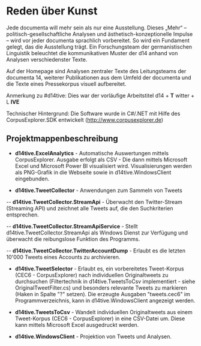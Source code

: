 # Reden über Kunst
Jede documenta will mehr sein als nur eine Ausstellung. Dieses „Mehr“ – politisch-gesellschaftliche Analysen und ästhetisch-konzeptionelle Impulse – wird vor jeder documenta sprachlich vorbereitet. So wird ein Fundament gelegt, das die Ausstellung trägt. Ein Forschungsteam der germanistischen Linguistik beleuchtet die kommunikativen Muster der d14 anhand von Analysen verschiedenster Texte.

Auf der Homepage sind Analysen zentraler Texte des Leitungsteams der documenta 14, weiterer Publikationen aus dem Umfeld der documenta und die Texte eines Pressekorpus visuell aufbereitet. 

Anmerkung zu #d14tive: Dies war der vorläufige Arbeitstitel d14 + __T__ witter + L __IVE__

Technischer Hintergrund: Die Software wurde in C#/.NET mit Hilfe des CorpusExplorer.SDK entwickelt (http://www.corpusexplorer.de)

## Projektmappenbeschreibung

- __d14tive.ExcelAnalytics__ - Automatische Auswertungen mittels CorpusExplorer. Ausgabe erfolgt als CSV - Die dann mittels Microsoft Excel und Microsoft Power BI visualisiert wird. Visualisierungen werden als PNG-Grafik in die Webseite sowie in d14tive.WindowsClient eingebunden.

- __d14tive.TweetCollector__ - Anwendungen zum Sammeln von Tweets

-- __d14tive.TweetCollector.StreamApi__ - Überwacht den Twitter-Stream (Streaming API) und zeichnet alle Tweets auf, die den Suchkriterien entsprechen.

-- __d14tive.TweetCollector.StreamApiService__ - Stellt d14tive.TweetCollector.StreamApi als Windows Dienst zur Verfügung und überwacht die reibungslose Funktion des Programms.

-- __d14tive.TweetCollector.TwitterAccountDump__ - Erlaubt es die letzten 10'000 Tweets eines Accounts zu archivieren.

- __d14tive.TweetSelector__ - Erlaubt es, ein vorbereitetes Tweet-Korpus (CEC6 - CorpusExplorer) nach individuellen Originaltweets zu durchsuchen (Filtertechnik in d14tive.TweetsToCsv implementiert - siehe OriginalTweetFilter.cs) und besonders relevante Tweets zu markieren (Haken in Spalte "?" setzen). Die erzeugte Ausgaben "tweets.cec6" im Programmverzeichnis, kann in d14tive.WindowsClient angezeigt werden.

- __d14tive.TweetsToCsv__ - Wandelt individuellen Originaltweets aus einem Tweet-Korpus (CEC6 - CorpusExplorer) in eine CSV-Datei um. Diese kann mittels Microsoft Excel ausgedruckt werden.

- __d14tive.WindowsClient__ - Projektion von Tweets und Analysen.
